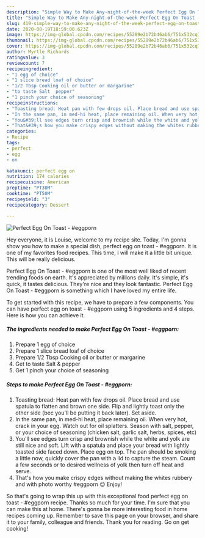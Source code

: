 ```yaml
---
description: "Simple Way to Make Any-night-of-the-week Perfect Egg On Toast - #eggporn"
title: "Simple Way to Make Any-night-of-the-week Perfect Egg On Toast - #eggporn"
slug: 419-simple-way-to-make-any-night-of-the-week-perfect-egg-on-toast-eggporn
date: 2020-08-19T18:59:00.623Z
image: https://img-global.cpcdn.com/recipes/55289e2b72b46ab6/751x532cq70/perfect-egg-on-toast-eggporn-recipe-main-photo.jpg
thumbnail: https://img-global.cpcdn.com/recipes/55289e2b72b46ab6/751x532cq70/perfect-egg-on-toast-eggporn-recipe-main-photo.jpg
cover: https://img-global.cpcdn.com/recipes/55289e2b72b46ab6/751x532cq70/perfect-egg-on-toast-eggporn-recipe-main-photo.jpg
author: Myrtle Richards
ratingvalue: 3
reviewcount: 7
recipeingredient:
- "1 egg of choice"
- "1 slice bread loaf of choice"
- "1/2 Tbsp Cooking oil or butter or margarine"
- "to taste Salt  pepper"
- "1 pinch your choice of seasoning"
recipeinstructions:
- "Toasting bread: Heat pan with few drops oil. Place bread and use spatula to flatten and brown one side. Flip and lightly toast only the other side (bec you&#39;ll be putting it back later). Set aside."
- "In the same pan, in med-hi heat, place remaining oil. When very hot, crack in your egg. Watch out for oil splatters. Season with salt, pepper, or your choice of seasoning (chicken salt, garlic salt, herbs, spices, etc)"
- "You&#39;ll see edges turn crisp and brownish while the white and yolk are still nice and soft. Lift with a spatula and place your bread with lightly toasted side faced down. Place egg on top. The pan should be smoking a little now, quickly cover the pan with a lid to capture the steam. Count a few seconds or to desired wellness of yolk then turn off heat and serve."
- "That&#39;s how you make crispy edges without making the whites rubbery and with photo worthy #eggporn 😉 Enjoy!"
categories:
- Recipe
tags:
- perfect
- egg
- on

katakunci: perfect egg on 
nutrition: 174 calories
recipecuisine: American
preptime: "PT30M"
cooktime: "PT50M"
recipeyield: "3"
recipecategory: Dessert

---
```



![Perfect Egg On Toast - #eggporn](https://img-global.cpcdn.com/recipes/55289e2b72b46ab6/751x532cq70/perfect-egg-on-toast-eggporn-recipe-main-photo.jpg)

Hey everyone, it is Louise, welcome to my recipe site. Today, I'm gonna show you how to make a special dish, perfect egg on toast - #eggporn. It is one of my favorites food recipes. This time, I will make it a little bit unique. This will be really delicious.

Perfect Egg On Toast - #eggporn is one of the most well liked of recent trending foods on earth. It's appreciated by millions daily. It's simple, it's quick, it tastes delicious. They're nice and they look fantastic. Perfect Egg On Toast - #eggporn is something which I have loved my entire life.




To get started with this recipe, we have to prepare a few components. You can have perfect egg on toast - #eggporn using 5 ingredients and 4 steps. Here is how you can achieve it.

<!--inarticleads1-->

##### The ingredients needed to make Perfect Egg On Toast - #eggporn:

1. Prepare 1 egg of choice
1. Prepare 1 slice bread loaf of choice
1. Prepare 1/2 Tbsp Cooking oil or butter or margarine
1. Get to taste Salt &amp; pepper
1. Get 1 pinch your choice of seasoning




<!--inarticleads2-->

##### Steps to make Perfect Egg On Toast - #eggporn:

1. Toasting bread: Heat pan with few drops oil. Place bread and use spatula to flatten and brown one side. Flip and lightly toast only the other side (bec you&#39;ll be putting it back later). Set aside.
1. In the same pan, in med-hi heat, place remaining oil. When very hot, crack in your egg. Watch out for oil splatters. Season with salt, pepper, or your choice of seasoning (chicken salt, garlic salt, herbs, spices, etc)
1. You&#39;ll see edges turn crisp and brownish while the white and yolk are still nice and soft. Lift with a spatula and place your bread with lightly toasted side faced down. Place egg on top. The pan should be smoking a little now, quickly cover the pan with a lid to capture the steam. Count a few seconds or to desired wellness of yolk then turn off heat and serve.
1. That&#39;s how you make crispy edges without making the whites rubbery and with photo worthy #eggporn 😉 Enjoy!




So that's going to wrap this up with this exceptional food perfect egg on toast - #eggporn recipe. Thanks so much for your time. I'm sure that you can make this at home. There's gonna be more interesting food in home recipes coming up. Remember to save this page on your browser, and share it to your family, colleague and friends. Thank you for reading. Go on get cooking!
